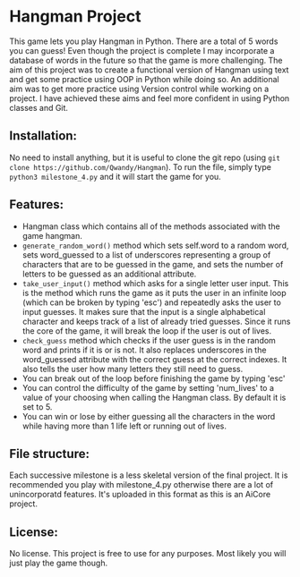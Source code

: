 # Hangman Project

This game lets you play Hangman in Python. There are a total of 5 words you can guess! Even though the project is complete I may incorporate a database of words in the future so that the game is more challenging. The aim of this project was to create a functional version of Hangman using text and get some practice using OOP in Python while doing so. An additional aim was to get more practice using Version control while working on a project. I have achieved these aims and feel more confident in using Python classes and Git.

## Installation: 
No need to install anything, but it is useful to clone the git repo (using `git clone https://github.com/Qwandy/Hangman`). To run the file, simply type `python3 milestone_4.py` and it will start the game for you.


## Features:
- Hangman class which contains all of the methods associated with the game hangman.
- `generate_random_word()` method which sets self.word to a random word, sets word_guessed to a list of underscores representing a group of characters that are to be guessed in the game, and sets the number of letters to be guessed as an additional attribute.
- `take_user_input()` method which asks for a single letter user input. This is the method which runs the game as it puts the user in an infinite loop (which can be broken by typing 'esc') and repeatedly asks the user to input guesses. It makes sure that the input is a single alphabetical character and keeps track of a list of already tried guesses. Since it runs the core of the game, it will break the loop if the user is out of lives.
- `check_guess` method which checks if the user guess is in the random word and prints if it is or is not. It also replaces underscores in the word_guessed attribute with the correct guess at the correct indexes. It also tells the user how many letters they still need to guess.
- You can break out of the loop before finishing the game by typing 'esc'
- You can control the difficulty of the game by setting 'num_lives' to a value of your choosing when calling the Hangman class. By default it is set to 5.
- You can win or lose by either guessing all the characters in the word while having more than 1 life left or running out of lives.

## File structure:
Each successive milestone is a less skeletal version of the final project. It is recommended you play with milestone_4.py otherwise there are a lot of unincorporatd features. It's uploaded in this format as this is an AiCore project.

## License:
 No license. This project is free to use for any purposes. Most likely you will just play the game though.



